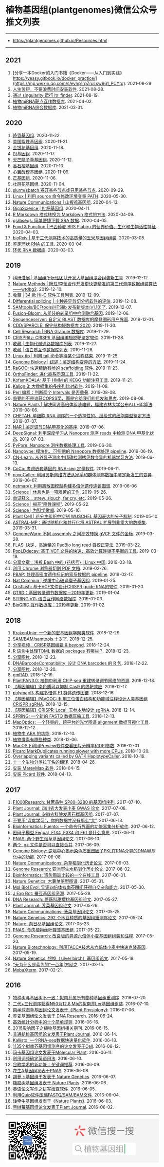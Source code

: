# 植物基因组(plantgenomes)微信公众号推文列表

---

- <https://plantgenomes.github.io/Resources.html>

---

## **2021**

1. [分享一本Docker的入门书籍《Docker——从入门到实践》https://yeasy.gitbook.io/docker_practice/](https://mp.weixin.qq.com/s/evhp1rpZruLsw961_PCYtg). 2021-08-29
1. [人生苦短，不要浪费时间安装软件](https://mp.weixin.qq.com/s/bX5BjGJhMF1DMY5jRC156Q). 2021-08-28.
1. [通过 singularity 运行 ltr_finder](https://mp.weixin.qq.com/s/s6qZdk_H9nZZsgON0_DTkg). 2021-08-19.
1. [植物miRNA靶点互作数据库](https://mp.weixin.qq.com/s/1Rvtc2JcmtO0yeEf3EwQlA). 2021-04-02.
1. [植物miRNA综合数据库](https://mp.weixin.qq.com/s/U0VJwe5DdI6haROIpRdH2w). 2021-03-31.

## **2020**

1. [降香基因组](https://mp.weixin.qq.com/s/QcMLE0UKiGB0BQCDro-JPw). 2020-11-22.
1. [美国紫珠基因组](https://mp.weixin.qq.com/s/Fac-Jx8gHEJGm8UQABViRw). 2020-11-21.
1. [金银花基因组](https://mp.weixin.qq.com/s/_pGCdl6_xzWNNh-W_lTLCg). 2020-11-18.
1. [枳基因组](https://mp.weixin.qq.com/s/CKIdXPFCx-0VgMZzs9oJQw). 2020-11-17. 
1. [无芒隐子草基因组](https://mp.weixin.qq.com/s/WOYznH0fUaBrh-UBKphizQ). 2020-11-12. 
1. [番石榴基因组](https://mp.weixin.qq.com/s/I1zm5eTFDQsP4PO_LgJv6Q). 2020-11-10. 
1. [心翼酸模基因组](https://mp.weixin.qq.com/s/LFNPSLGtiCirsSC14_ReMw). 2020-11-09.
1. [芒基因组](https://mp.weixin.qq.com/s/dtgEJbdTREwXQmCYZB1M6g). 2020-11-06. 
1. [杜鹃花基因组](https://mp.weixin.qq.com/s/cXWEqWGJtKIJ_GffHjqkOA). 2020-11-04. 
1. [slurm/sbatch 避开某些节点或只用某些节点](https://mp.weixin.qq.com/s/AMmChsNCq-eiNWmP6fZgJA). 2020-09-29.
1. [Linux \| 利用 source 命令修改环境变量 PATH](https://mp.weixin.qq.com/s/DoeQgT4EQYpS14SAz0cu5g). 2020-05-30.
1. [Nature Communications \| 山椒鸡基因组](https://mp.weixin.qq.com/s/cHXWz_00llTkgXB1NW8CEQ). 2020-04-13. 
1. [GigaScience \| 枇杷基因组](https://mp.weixin.qq.com/s/3qao2u5qCrWg-dBS0ITCOw). 2020-04-11.
1. [R Markdown 格式转换为 Markdown 格式的方法](https://mp.weixin.qq.com/s/OTAWCYCrVyuewt9d4hQWSw). 2020-04-09.
1. [grabseqs: 简单便捷下载 SRA 数据](https://mp.weixin.qq.com/s/i5HHATWiZIy4FIYqoP4dGQ). 2020-04-05.
1. [Food & Function \| 巴西藜麦 BRS Piabiru 的营养价值、生化和生物活性特征](https://mp.weixin.qq.com/s/ECdvC4wdto1UBakhALl20A). 2020-04-03.
1. [bioRxiv \| 基于三代测序技术的高质量的玉米基因组组装](https://mp.weixin.qq.com/s/-W2QUJYkZWLrtBpHmkBe5w). 2020-03-08.
1. [鉴定环状 RNA 的工具](https://mp.weixin.qq.com/s/EfFpERsP4kczmLdhqxPNcQ). 2020-03-04.
1. [环状 RNA 数据库](https://mp.weixin.qq.com/s/w9mPetOxNeRULw5RbDE-Bg). 2020-03-03.

## **2019**

1. [科研进展 \| 基因组所阮珏团队开发大基因组混合组装新工具](https://mp.weixin.qq.com/s/1tkMH0tU3h90WddE2ATv9A). 2019-12-12.
1. [Nature Methods \| 阮珏/李恒合作开发更快更精准的第三代测序数据组装算法——wtdbg2](https://mp.weixin.qq.com/s/YX-Robjf3gj2UgrlXgjqEQ). 2019-12-10.
1. [收藏 \| 34 款 Hi-C 软件工具列表](https://mp.weixin.qq.com/s/AlKY4ZyFlJVtlX9MVGNHeg). 2019-12-09.
1. [Differential splicing \| 十种差异剪切分析软件的评估](https://mp.weixin.qq.com/s/vdjiRnK1TNb4PWQBmCm73w). 2019-12-08.
1. [SAMtools/BCFtools/HTSlib 发布新版本(v1.10)了](https://mp.weixin.qq.com/s/sJUcJgC4VM-jIqkjTyAFkQ). 2019-12-07.
1. [Fusion-Bloom: 从组装的转录组中检测融合基因](https://mp.weixin.qq.com/s/qDpKj7q15z1sxdEZbTK6SQ). 2019-12-06.
1. [Sequenceserver: 自定义 BLAST 数据库的摩登图形用户界面](https://mp.weixin.qq.com/s/b0ZQyN6Ov4Sb4SLk3QOzeg). 2019-12-01.
1. [CDD/SPARCLE: 保守结构域数据库 2020](https://mp.weixin.qq.com/s/gCz1yQUZoAOj75L7qRgYFQ). 2019-11-30. 
1. [Cell Research \| RNA Granule 数据库](https://mp.weixin.qq.com/s/x-i0XjphcW-Uq2EtUmZDdw). 2019-11-29.
1. [CRISPRitz: CRISPR 基因组编辑脱靶鉴定软件](https://mp.weixin.qq.com/s/XH5a7xIqJHV4N9zujs30Yw). 2019-11-28.
1. [收藏 \| 生物代谢通路数据库列表](https://mp.weixin.qq.com/s/7u5Y0G2d4xX4TSdmNwlf8Q). 2019-11-27. 
1. [收藏 \| 蛋白质互作数据库列表](https://mp.weixin.qq.com/s/IauEFWfKiBzA5TPJMc4yeg). 2019-11-26. 
1. [Linux tip \| 利用 tail 命令等待某个进程结束](https://mp.weixin.qq.com/s/BVYIKdp9kRA4ummksPgjIg). 2019-11-25.
1. [Genome Biology \| 综述：鉴定结构变异的方法](https://mp.weixin.qq.com/s/7gjPuoxkyxvmQvFTnMQ5zQ). 2019-11-24.
1. [RaGOO: 快速精确有参的 scaffolding 软件](https://mp.weixin.qq.com/s/KKtTPiZPyqKIVg0IdqSq5g). 2019-11-23.
1. [OrthoFinder: 进化直系同源工具](https://mp.weixin.qq.com/s/T1XI5i1w5NeNU7fDNGvKuw). 2019-11-22.
1. [KofamKOALA: 基于 HMM 的 KEGG 功能注释工具](https://mp.weixin.qq.com/s/vNI47yv8-Dk9wf6beE-vIA). 2019-11-21.
1. [Kalign 3: 大数据集的多序列比对软件](https://mp.weixin.qq.com/s/TIGT3XFjRUZ3rZO1GPIKmw). 2019-11-09.
1. [Perl 编程：判断两个 Intervals 是否重叠](https://mp.weixin.qq.com/s/1lUOjs9OItZqRwJflYk0nQ). 2019-08-08.
1. [重要的不是谁获COPSS奖，而是它给我们的启发和思考](https://mp.weixin.qq.com/s/bjl2L-KiazCZB9Ww4ja24g). 2019-08-08.
1. [Nature Plants \| 解决同源高倍体组装难题，福建农林大学公布ALLHiC算法](https://mp.weixin.qq.com/s/BZ1VS40qyJCyiCKW3xionA). 2019-08-06.
1. [CHETAH: 单细胞 RNA 测序的一个选择性的、层级式的细胞类型鉴定方法](https://mp.weixin.qq.com/s/8X9Ok7xnTL4Jn3rrK7LkjQ). 2019-07-07.
1. [NAR \| 鉴定调节DNA甲基化的基序](https://mp.weixin.qq.com/s/i3ZnlIvfYTBr-s-crnGHBg). 2019-07-06.
1. [DeepSignal: 利用深度学习从 Nanopore 测序 reads 中检测 DNA 甲基化状态](https://mp.weixin.qq.com/s/QhJoOZ5HwrSm82-SOs9iNw). 2019-07-03.
1. [PyPore: Nanopore 测序数据处理工具](https://mp.weixin.qq.com/s/9W5xngteQ91cnELhH7nWeQ). 2019-06-30.
1. [Nanopype: 模块化、可伸缩的 Nanopore 数据处理 pipeline](https://mp.weixin.qq.com/s/ohpiDSrjz9E3vf2S5J5NIg). 2019-06-19.
1. [CN-Learn: 从外显子测序中精确检测拷贝数变异的机器学习方法](https://mp.weixin.qq.com/s/LPJWzyCISDbn3ndaG5X8nQ). 2019-06-13.
1. [CoCo: 考虑嵌套基因的 RNA-seq 定量软件](https://mp.weixin.qq.com/s/GAqSyzNp4yBeA3l8VAUerw). 2019-06-11.
1. [novoCaller: 利用贝斯网络方法从家系和群体测序数据中鉴定新发生的变异](https://mp.weixin.qq.com/s/7UDCVwjdhfizFHTDWanJnA). 2019-06-07.
1. [netmap(): 利用离散图模型构建多倍体遗传连锁图谱](https://mp.weixin.qq.com/s/eqn3St4V4fMA3AgXH_DNlA). 2019-06-06
1. [Science \| 休息也是一项艰苦的工作](https://mp.weixin.qq.com/s/EyWxg5-ms38iFF2qeD9axg). 2019-05-26.
1. [单词释义：strew, slouch, far cry, etc](https://mp.weixin.qq.com/s/tsy_wUs3C-Nhb0OVRpGoEg). 2019-05-26.
1. [Science \| 揭开"隐性课程"](https://mp.weixin.qq.com/s/20doaY1EELj_Sqyj_be5xw). 2019-05-22.
1. [Science \| 为科学歌唱](https://mp.weixin.qq.com/s/4gyr0Bcvf83PUVaCiQsEpQ). 2019-05-16.
1. [Plant Cell \| 花分生组织中抑制 WUSCHEL 基因表达的分子机制](https://mp.weixin.qq.com/s/z8nFmSnVy3sXLNmHUh8BKw). 2019-05-10.
1. [ASTRAL-MP：通过随机化和并行化将 ASTRAL 扩展到非常大的数据集](https://mp.weixin.qq.com/s/P08D3h1wyRKcJpqhDSGimQ). 2019-03-31.
1. [GenomeWarp: 不同 assembly 之间高效转换 gVCF 文件的坐标](https://mp.weixin.qq.com/s/ko57C5dkfdlAzSRZJFCEZQ). 2019-03-28.
1. [FLAS: 快速、高通量的 PacBio long read 自校正算法](https://mp.weixin.qq.com/s/gZfB38d-66wPSDDq71yWkg). 2019-03-22.
1. [PopLDdecay: 基于 VCF 文件的快速、高效计算连锁不平衡的工具](https://mp.weixin.qq.com/s/vAulYqJT_y0OjeV3fnmIUQ). 2019-03-19.
1. [分享文章：浅析 Bash 中的 {花括号} \| Linux 中国](https://mp.weixin.qq.com/s/vUurau58T7WEbiJ6chlkMw). 2019-03-18.
1. [利用 Chrome 浏览器切割 PDF 文档](https://mp.weixin.qq.com/s/XA4c2v9-nTUM1zVqNsKD_g). 2019-02-26.
1. [PBAP: 处理高密度遗传标记的家系数据的 pipeline](https://mp.weixin.qq.com/s/zMuDqOpSBTQATA5Wopp3Ig). 2019-02-17.
1. [Nat Commun \| 逆境中心破译糜子基因组](https://mp.weixin.qq.com/s/do_v_W3QBpISqcKkwLc7AA). 2019-01-25.
1. [Crisflash: 基于VCF文件设计CRISPR guide RNA的软件](https://mp.weixin.qq.com/s/dLU-pCFB0rJ-T7xM8LA_bw). 2019-01-20.
1. [GTRD：基因转录调节数据库－2019年更新](https://mp.weixin.qq.com/s/uQ2vlZUhqlLtdCuYqCz1gA). 2019-01-04.
1. [STRING v11: 蛋白互作网络数据库](https://mp.weixin.qq.com/s/B2c9eIoI22JXgfbkyHhWPQ). 2019-01-03.
1. [BioGRID 互作数据库：2019年更新](https://mp.weixin.qq.com/s/3udf7gjWoWUK8gKXjOZo5A). 2019-01-02.

## **2018**

1. [KrakenUniq: 一个新的宏基因组学聚类软件](https://mp.weixin.qq.com/s/2C1oo6JHuw9pT0fMHSGB2A). 2018-12-29.
1. [SAM/BAM/samtools 十岁了](https://mp.weixin.qq.com/s/g8eay_rNBcUc6C8OuvZy7Q). 2018-12-25.
1. [分享视频：CRISP基因编辑 & beyond](https://mp.weixin.qq.com/s/5BZ6TS_qmMFXe4qoPOES2Q). 2018-12-24.
1. [R 语言中处理TOML 数据的 packages 有哪些？](https://mp.weixin.qq.com/s/we94lUrW9BaVyZS2d_yUFw). 2018-12-23.
1. [分享图片](https://mp.weixin.qq.com/s/uHY-hpg-QeXi3wuW67Ky5A). 2018-12-23.
1. [DNABarcodeCompatibility: 设计 DNA barcodes 的 R 包](https://mp.weixin.qq.com/s/ZGC5lZyDo1lI0krdo413yQ). 2018-12-22.
1. [分享图片](https://mp.weixin.qq.com/s/UjfQ0s8DOWhOGL_kbWcojg). 2018-12-20.
1. [gmRAD](https://mp.weixin.qq.com/s/a9Yh6vFX6OC27qZXjLBFNw). 2018-12-19.
1. [PlantPAN3.0: 植物中利用 ChIP-seq 重建转录调节网络的资源](https://mp.weixin.qq.com/s/OPQRPrPPzrbYO8HWVgReEg). 2018-12-18.
1. [【基因编辑】染色质可以抑制 Cas9 的脱靶效应](https://mp.weixin.qq.com/s/_9Wv1p2UCjohCqfWX5dMbQ). 2018-12-17.
1. [polymapR: 构建多倍体 F1 群体遗传图谱](https://mp.weixin.qq.com/s/lyQtJHwQ88NuK6W8aOVO7w). 2018-12-16.
1. [【基因编辑】PAVOOC: 利用三位蛋白结构和功能域注释设计人类基因组 CRISPR sgRNA](https://mp.weixin.qq.com/s/NzwhaorDi6M4Iowj0bNdCA). 2018-12-15.
1. [【基因编辑】CRISPR-Local: 无参本地设计 sgRNA](https://mp.weixin.qq.com/s/lfkEJJDMZGY5b-TIchRmzQ). 2018-12-14.
1. [SPRING: 一个新的 FASTQ 数据压缩工具](https://mp.weixin.qq.com/s/EJgCQD6C0OMSE39EqA_Phg). 2018-12-13.
1. [MapOptics: 一个轻量的、跨平台的光学图谱 alignment 数据可视化工具](https://mp.weixin.qq.com/s/gUXqROEPH7mgg8uNSfvRLQ). 2018-12-12.
1. [植物中 ABA 的功能](https://mp.weixin.qq.com/s/ogGYtKA03lXryGVAlBYI7g). 2018-12-10.
1. [植物激素有哪些种类](https://mp.weixin.qq.com/s/jOw1rn9FgrIGhnuJ5IKirg). 2018-12-06.
1. [MacOS下利用Preview软件查看图片分辨率和DPI参数](https://mp.weixin.qq.com/s/UkKBHdRt2YdN5p9RxpaxDg). 2018-12-01.
1. [Picard MarkDuplicates running slower with more CPUs](https://mp.weixin.qq.com/s/v12Yxt3OSoON1tkAWrIyAw). 2018-10-20.
1. [Overlapping variants called by GATK HaplotypeCaller](https://mp.weixin.qq.com/s/XNwAO7fyKzbcsZp5yzK6yw). 2018-10-19.
1. [十一个生物分类拉丁名的翻译](https://mp.weixin.qq.com/s/WRpIKgBkcSyfkrQts48HaQ). 2018-04-26.
1. [安装 MareyMap 软件](https://mp.weixin.qq.com/s/oQNIRWZF_TnlUOfZxwzgWw). 2018-04-15.
1. [安装 Picard 软件](https://mp.weixin.qq.com/s/hrmM9ajiStULa3q0s6ShBg). 2018-04-13.

## **2017**

1. [F1000Research: 甘蔗品种 SP80-3280 的基因组序列](https://mp.weixin.qq.com/s/gDcJQefJQ3qZHn0D154SpQ). 2017-07-10.
1. [Plant Journal: 四川农大发表小麦 GWAS 论文](https://mp.weixin.qq.com/s/NBfoNIo1yYpbRgy9aU-WKQ). 2017-07-08.
1. [Plant Journal: 安徽农科院发表石榴基因组](https://mp.weixin.qq.com/s/CN6-quUExMIjq-2UXSa40g). 2017-07-07.
1. [不要用“深度学习”，你的数据并没有那么“大”](https://mp.weixin.qq.com/s/EZlTsw4XQ5zynEA6MbE1Mg). 2017-06-13.
1. [Bioinformatics: Fuento: 一个命令行界面的功能富集分析软件](https://mp.weixin.qq.com/s/3DWkYrkiJhFqAbwCfLq9lw). 2017-06-12.
1. [密码子模型 Fequal, F1X4, F3X4 和 F61 是什么意思](https://mp.weixin.qq.com/s/kmnAmywyDeLnV6CbDTNBYg). 2017-06-11.
1. [PNAS: 两个野生烟草基因组论文](https://mp.weixin.qq.com/s/VBlNhORxp3pHXsWeZvPFNw). 2017-06-10.
1. [两个 .gz 文件是否可以直接合并](https://mp.weixin.qq.com/s/4ERYLhCJMAY3bbJRMXoDJg). 2017-06-09.
1. [Genome Biology: 逆境中心揭示染色质重塑因子PKL在RNA介导的DNA甲基化中的功能](https://mp.weixin.qq.com/s/8lPRibWvWeCzELH7xO_K5w). 2017-06-08.
1. [Nature Communications: 杂草稻驯化历史论文](https://mp.weixin.qq.com/s/73JgySzMUYUM5lc0VOzcsQ). 2017-06-03.
1. [Genome Research: 亚洲野生水稻驯化历史论文](https://mp.weixin.qq.com/s/jSb4ULqjkInTTuPVnJ_kSQ). 2017-06-02.
1. [Bioinformatics: 遗传图谱比较的一个在线工具](https://mp.weixin.qq.com/s/T554NEaaRcBcxISw2WZWNQ). 2017-06-01.
1. [Nature Genetics: 木薯单倍型图谱](https://mp.weixin.qq.com/s/FSETlIh-2_7YwAkjCXi1jg). 2017-05-31.
1. [Mol Biol Evol: 异源四倍体拟南芥瞬间获得自交亲和能力](https://mp.weixin.qq.com/s/eSvr4Cl144XGT-bFGyLdjw). 2017-05-30.
1. [J Exp Bot: 蚕豆基因组资源](https://mp.weixin.qq.com/s/MfSDElRfxulUw6dhp658gQ). 2017-05-29.
1. [DNA Research: 蔷薇科甜樱桃基因组论文](https://mp.weixin.qq.com/s/490687WlBdxGvuNN8orQWA). 2017-05-27.
1. [Plant Journal: 荠菜基因组论文](https://mp.weixin.qq.com/s/eduETV4AHnMm27F8xHg7Ig). 2017-05-26.
1. [Nature Communications: 菠菜基因组论文](https://mp.weixin.qq.com/s/9igtF9mrFQy5BaeCuJ_SkA). 2017-05-25.
1. [Nature Genetics: 292 个木豆种质的基因组重测序论文](https://mp.weixin.qq.com/s/nil3kUO_yTr27m7NujI9aw). 2017-05-24.
1. [Nature: 向日葵基因组论文](https://mp.weixin.qq.com/s/8c7q21OmWEvP6Gn3hGiklw). 2017-05-23.
1. [PNAS: 食肉植物丝叶狸藻基因组](https://mp.weixin.qq.com/s/OzC8l0cqpwAhuaKspX083A). 2017-05-22.
1. [Genome Research: 改良版的异源六倍体小麦基因组组装和注释](https://mp.weixin.qq.com/s/C2zYJpFD44CYaa1BKhz0KQ). 2017-05-20.
1. [Nature Biotechnology: 利用TACCA技术从六倍体小麦中快速克隆基因](https://mp.weixin.qq.com/s/x0zwGAgWkx3cMXx97zOMTA). 2017-05-19.
1. [Nature Genetics: 银桦（silver birch）基因组论文](https://mp.weixin.qq.com/s/kFkV_qJfRO26MM135-rdKw). 2017-05-18.
1. [“天为什么是蓝色的”一百年\|方励之](https://mp.weixin.qq.com/s/6SlGR-tA_LYwTyQox1dhVw). 2017-03-15.
1. [MobaXterm](https://mp.weixin.qq.com/s/jgqGIG5d5Ht5rD4PaRWZfQ). 2017-02-21.

## **2016**

1. [物种树与基因树不一致：拟南芥属所有物种基因组重测序](https://mp.weixin.qq.com/s/f6Pka3QMFGYw4qZkE_nUgw). 2016-07-20.
1. [二代+三代测序获得N50为12.8 Mb的拟南芥Ler基因组组装](https://mp.weixin.qq.com/s/hkJVZjpHpD-CrNOlfPA2Ig). 2016-07-10.
1. [南半球海草基因组论文发表于《Plant Physiology》](https://mp.weixin.qq.com/s/fVLhIT9Prm5gQsQzCTKTrA). 2016-07-06.
1. [荞麦基因组论文发表于 DNA Research](https://mp.weixin.qq.com/s/QtZsnbcdk_xjo7QYSesGvw). 2016-06-24.
1. [高效统计分析中的十个简单规则](https://mp.weixin.qq.com/s/6HhJ1PzfW_SCXmBrFAaqLg). 2016-06-16.
1. [2016影响因子之植物基因组相关期刊](https://mp.weixin.qq.com/s/Fw0uSHIE6QU5cc61iVLJYA). 2016-06-15.
1. [普通胡桃基因组论文发表于Plant Journal](https://mp.weixin.qq.com/s/aQRg-f3MNCH7AsfEpmSJUA). 2016-06-14.
1. [Kallisto: 一个RNA-seq数据快速量化软件](https://mp.weixin.qq.com/s/REE6txOhyhOqzAaA7hQlow). 2016-06-13.
1. [1135个拟南芥基因组测序的论文发表于Cell](https://mp.weixin.qq.com/s/_jXqFrIgIKr_DTo2xJ-dgA). 2016-06-12.
1. [玛卡基因组论文发表于Molecular Plant](https://mp.weixin.qq.com/s/1muWt8ouA0hlyfxQUYQVzQ). 2016-06-11.
1. [利用词频确定英语用法](https://mp.weixin.qq.com/s/jhczHPl4-N_Y6GJsCdm06A). 2016-06-10.
1. [谷歌学术的新功能：关键词推荐](https://mp.weixin.qq.com/s/gwFD6xGxb3egKjHmbvtbzw). 2016-06-09.
1. [花生A基因组发表于PNAS](https://mp.weixin.qq.com/s/PYBCWFskSSBRV1U9SyFdbA). 2016-06-08.
1. [胡萝卜基因组于发表于 Nature Genetics](https://mp.weixin.qq.com/s/iU9FL-y7q2tuPrZmI9i8bA). 2016-06-07.
1. [橡胶树基因组发表于 Nature Plants](https://mp.weixin.qq.com/s/riKC8ny9kB1r5dJn2GX5QA). 2016-06-06.
1. [英语论文写作之拼写检查软件](https://mp.weixin.qq.com/s/_13_xSzPbrEnojzpUQUHDw). 2016-06-05.
1. [利用Quip软件压缩FASTQ/SAM/BAM文件](https://mp.weixin.qq.com/s/N9inQudzvodyBm8RnEromg). 2016-06-04.
1. [矮牵牛基因组发表于《Nature Plants》](https://mp.weixin.qq.com/s/tbM1Wc5cpm-jtIGuIQMSVQ). 2016-06-03.
1. [黑树莓基因组论文发表于Plant Journal](https://mp.weixin.qq.com/s/ka7w0YxPmqH4kj1XzWHhpw). 2016-06-02.

---
![](/img/plantgenomes.png)
